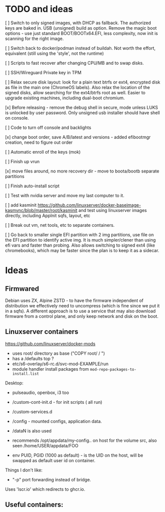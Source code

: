 # TODO and ideas

[ ] Switch to only signed images, with DHCP as fallback. The authorized keys are baked in. USB (unsigned) build as option.
Remove the magic boot options - use just standard BOOT/BOOTx64.EFI, less complexity, now init is scanning for the right image.

[ ] Switch back to docker/podman instead of buildah. Not worth the effort, equivalent (still using the 'style', not the runtime)

[ ] Scripts to fast recover after changing CPU/MB and to swap disks.

[ ] SSH/Wireguard Private key in TPM

[ ] Relax secure disk layout: look for a plain text btrfs or ext4, encrypted disk as file in the main one (ChromeOS labels).
Also relax the location of the signed disks, allow searching
for the ext4/btrfs root as well. Easier to upgrade existing machines, including dual-boot chromium.

[x] Before releasing - remove the debug shell in secure, mode unless LUKS is unlocked by user password.
Only unsigned usb installer should have shell on console.

[ ] Code to turn off console and backlights

[x] change boot order, save A/B/latest and versions
    - added efibootmgr creation, need to figure out order

[ ] Automatic enroll of the keys (mok)

[ ] Finish up vrun

[x] move files around, no more recovery dir
    - move to boota/bootb separate partitions 

[ ] Finish auto-install script

[ ] Test with nvidia server and move my last computer to it.

[ ] add kasminit https://github.com/linuxserver/docker-baseimage-kasmvnc/blob/master/root/kasminit and test using linuxserver images directly, including AppInit sqfs, layout, etc

[ ] Break out vm, net tools, etc to separate containers.

[ ] Go back to smaller single EFI partition with 2 img partitions, use file on the EFI partition to identify active img.
    It is much simpler/clener than using efi vars and faster than probing. Also allows switching to signed ext4 (like chromebooks), which may 
    be faster since the plan is to keep it as a sidecar. 


# Ideas 

## Firmwared 

Debian uses ZX, Alpine ZSTD - to have the firmware independent of distribution we effectively need to 
uncompress (which is fine since we put it in a sqfs). A different approach is to use a service that
may also download firmware from a control plane, and only keep network and disk on the boot.

## Linuxserver containers

https://github.com/linuxserver/docker-mods
- uses root/ directory as base ("COPY root/ / ")
- has a /defaults top ?
- etc/s6-overlay/s6-rc.d/svc-mod-EXAMPLE/run
- module handler install packages from `mod-repo-packages-to-install.list`

Desktop:
- pulseaudio, openbox, i3 too
- /custom-cont-init.d - for init scripts ( all run)
- /custom-services.d 

- /config - mounted configs, application data.
- /dataN is also used
- recommends /opt/appdata/my-config.. on host for the volume src, also seen /home/USER/appdata/FOO
- env PUID, PGID (1000 as default) - is the UID on the host, will be swapped as default user id on container.

Things I don't like:
- "-p" port forwarding instead of bridge.

Uses 'lscr.io' which redirects to ghcr.io.

Useful containers:
- 
